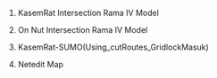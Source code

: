 1) KasemRat Intersection Rama IV Model

2) On Nut Intersection Rama IV Model 

3) KasemRat-SUMO(Using_cutRoutes_GridlockMasuk)

4) Netedit Map
